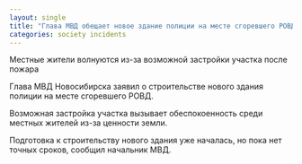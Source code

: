 ```yaml
---
layout: single
title: "Глава МВД обещает новое здание полиции на месте сгоревшего РОВД"
categories: society incidents
---
```

Местные жители волнуются из-за возможной застройки участка после пожара

Глава МВД Новосибирска заявил о строительстве нового здания полиции на месте сгоревшего РОВД.

Возможная застройка участка вызывает обеспокоенность среди местных жителей из-за ценности земли.

Подготовка к строительству нового здания уже началась, но пока нет точных сроков, сообщил начальник МВД.